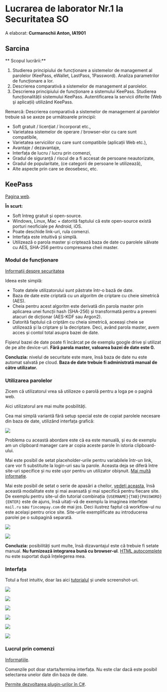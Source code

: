# Lucrarea de laborator Nr.1 la Securitatea SO

A elaborat: **Curmanschii Anton, IA1901**


## Sarcina

** Scopul lucrării:**
 
1. Studierea principiului de funcționare a sistemelor de management al parolelor (KeePass, eWallet, LastPass, 1Password). Analiza parametrilor de funcționare a lor. 
2. Descrierea comparativă a sistemelor de management al parolelor.
3. Descrierea principiului de funcționare a sistemului KeePass. Studierea funcționalității sistemului KeePass. Autentificarea la servicii diferite (Web şi aplicații) utilizând KeePass.


Remarcă: Descrierea comparativă a sistemelor de management al parolelor trebuie să se axeze 
pe următoarele principii: 
* Soft gratuit / licențiat / încorporat etc.,
* Varietatea sistemelor de operare / browser-elor cu care sunt compatibile,
* Varietatea serviciilor cu care sunt compatibile (aplicații Web etc.),
* Avantaje / dezavantaje,
* Interfața de lucru / lucru prin comenzi,
* Gradul de siguranță / riscul de a fi accesat de persoane neautorizate,
* Gradul de popularitate, (ce categorii de persoane le utilizează),
* Alte aspecte prin care se deosebesc, etc.


## KeePass

[Pagina web](https://keepass.info/).


**În scurt:**

* Soft întreg gratuit și open-source.
* Windows, Linux, Mac + datorită faptului că este open-source există porturi neoficiale pe Android, iOS.
* Poate deschide link-uri, rula comenzi.
* Interfața este intuitivă și simplă.
* Utilizează o parola master și criptează baza de date cu parolele sălvate cu AES, SHA-256 pentru compresarea cheii master.


### Modul de funcționare

[Informații despre securitatea](https://keepass.info/help/base/security.html)

Ideea este simplă:

* Toate datele utilizatorului sunt păstrate într-o bază de date.
* Baza de date este criptată cu un algoritm de criptare cu cheie simetrică (AES).
* Cheia pentru acest algoritm este derivată din parola master prin aplicarea unei funcții hash (SHA-256) și transformată pentru a preveni atacuri de dicționar (AES-KDF sau Argon2).
* Datorită faptului că criptăm cu cheia simetrică, aceeași cheie se utilizează și la criptare și la decriptare. Deci, având parola master, avem acces și contol total asupra bazei de date.

Fișierul bazei de date poate fi încărcat pe de exemplu google drive și utilizat de pe alte device-uri.
**Fără parola master, valoarea bazei de date este 0.** 

**Concluzia:** nivelul de securitate este mare, însă baza de date nu este automat salvată pe cloud. 
**Baza de date trebuie fi administrată manual de către utilizator.**


### Utilizarea parolelor

Zicem că utilizatorul vrea să utilizeze o parolă pentru a loga pe o pagină web.

Aici utilizatorul are mai multe posbilități.

Cea mai simplă variantă fără setup special este de copiat parolele necesare din baza de date, utilizând interfața grafică:

![](images/lab2_keepass_copy_password.png)

Problema cu această abordare este că ea este manuală, și eu de exemplu am un clipboard manager care ar copia aceste parole în istoria clipboard-ului.

Mai este posibil de setat placeholder-urile pentru variabilele într-un link, care vor fi substituite la login-uri sau la parole. 
Aceasta deja se diferă între site-uri specifice și nu este ușor pentru un utilizator obișnuit.
[Mai multă informație](https://keepass.info/help/base/autourl.html).

Mai este posibil de setat o serie de apasări a cheilor, [vedeți aceasta](http://www.geeksengine.com/article/keepass-5.html), însă această modalitate este și mai avansată și mai specifică pentru fiecare site.
De exemplu pentru site-ul din tutorial combinația `{USERNAME}{TAB}{PASSWORD}{ENTER}` este de ajuns, însă uitați-vă de exemplu la imaginea interfeței `mail.ru` sau `fincompay.com` de mai jos.
Deci ilustrez faptul că workflow-ul nu este același pentru orice site. 
Site-urile exemplificate au introducerea parolei pe o subpagină separată.

![](images/lab2_mailru.png)

![](images/lab2_fincompay.png)

**Concluzia:** posibilități sunt multe, însă dizavantajul este că trebuie fi setate manual. 
**Nu furnizează integrarea bună cu browser-ul**. 
[HTML autocomplete](https://developer.mozilla.org/en-US/docs/Web/HTML/Attributes/autocomplete) nu este suportat după înțelegerea mea.


### Interfața

Totul a fost intuitiv, doar las aici [tutorialul](https://keepass.info/help/base/firststeps.html) și unele screenshot-uri.

![](images/lab2_keepass_ui_1.png)

![](images/lab2_keepass_master_password.png)

![](images/lab2_keepass_sample_password.png)

![](images/lab2_keepass_creating_password.png)

![](images/lab2_keepass_newentry.png)

![](images/lab2_keepass_opendb.png)


### Lucrul prin comenzi

[Informațiile](https://keepass.info/help/base/cmdline.html).

Comenzile pot doar starta/termina interfața. 
Nu este clar dacă este posibil selectarea unelor date din baza de date.

[Permite dezvoltarea plugin-urilor în C#](https://keepass.info/help/v2_dev/plg_index.html).

